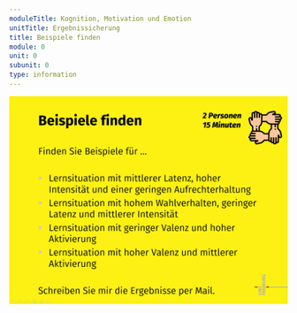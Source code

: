 ```yaml
---
moduleTitle: Kognition, Motivation und Emotion
unitTitle: Ergebnissicherung
title: Beispiele finden
module: 0
unit: 0
subunit: 0
type: information
---
```


![](beispiele_finden.PNG)